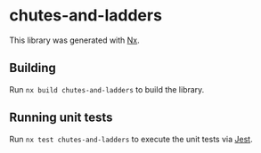 # chutes-and-ladders

This library was generated with [Nx](https://nx.dev).

## Building

Run `nx build chutes-and-ladders` to build the library.

## Running unit tests

Run `nx test chutes-and-ladders` to execute the unit tests via [Jest](https://jestjs.io).
